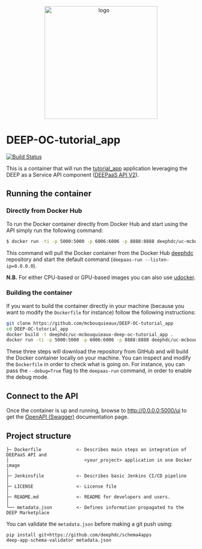 <div align="center">
<img src="https://marketplace.deep-hybrid-datacloud.eu/images/logo-deep.png" alt="logo" width="300"/>
</div>

# DEEP-OC-tutorial_app
[![Build Status](https://jenkins.indigo-datacloud.eu/buildStatus/icon?job=Pipeline-as-code/DEEP-OC-org/UC-mcbouquieaux-DEEP-OC-tutorial_app/master)](https://jenkins.indigo-datacloud.eu/job/Pipeline-as-code/job/DEEP-OC-org/job/UC-mcbouquieaux-DEEP-OC-tutorial_app/job/master)

This is a container that will run the [tutorial_app](https://github.com/mcbouquieaux/tutorial_app) application leveraging the DEEP as a Service API component ([DEEPaaS API V2](https://github.com/indigo-dc/DEEPaaS)).

    
## Running the container

### Directly from Docker Hub

To run the Docker container directly from Docker Hub and start using the API simply run the following command:

```bash
$ docker run -ti -p 5000:5000 -p 6006:6006 -p 8888:8888 deephdc/uc-mcbouquieaux-deep-oc-tutorial_app
```

This command will pull the Docker container from the Docker Hub [deephdc](https://hub.docker.com/u/deephdc/) repository and start the default command (`deepaas-run --listen-ip=0.0.0.0`).

**N.B.** For either CPU-based or GPU-based images you can also use [udocker](https://github.com/indigo-dc/udocker).

### Building the container

If you want to build the container directly in your machine (because you want to modify the `Dockerfile` for instance) follow the following instructions:
```bash
git clone https://github.com/mcbouquieaux/DEEP-OC-tutorial_app
cd DEEP-OC-tutorial_app
docker build -t deephdc/uc-mcbouquieaux-deep-oc-tutorial_app .
docker run -ti -p 5000:5000 -p 6006:6006 -p 8888:8888 deephdc/uc-mcbouquieaux-deep-oc-tutorial_app
```

These three steps will download the repository from GitHub and will build the Docker container locally on your machine. You can inspect and modify the `Dockerfile` in order to check what is going on. For instance, you can pass the `--debug=True` flag to the `deepaas-run` command, in order to enable the debug mode.


## Connect to the API

Once the container is up and running, browse to http://0.0.0.0:5000/ui to get the [OpenAPI (Swagger)](https://www.openapis.org/) documentation page.


## Project structure
```
├─ Dockerfile             <- Describes main steps on integration of DEEPaaS API and
│                            <your_project> application in one Docker image
│
├─ Jenkinsfile            <- Describes basic Jenkins CI/CD pipeline
│
├─ LICENSE                <- License file
│
├─ README.md              <- README for developers and users.
│
└── metadata.json         <- Defines information propagated to the DEEP Marketplace
```

You can validate the `metadata.json` before making a git push using:
```shell
pip install git+https://github.com/deephdc/schema4apps
deep-app-schema-validator metadata.json
```
